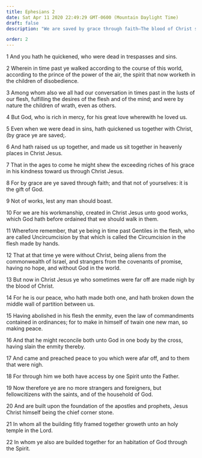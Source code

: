 ```yaml
---
title: Ephesians 2
date: Sat Apr 11 2020 22:49:29 GMT-0600 (Mountain Daylight Time)
draft: false
description: "We are saved by grace through faith—The blood of Christ saves Jew and Gentile alike—The Church is built upon the foundation of apostles and prophets."

order: 2
---
```

    
1 And you hath he quickened, who were dead in trespasses and sins.

2 Wherein in time past ye walked according to the course of this world, according to the prince of the power of the air, the spirit that now worketh in the children of disobedience.

3 Among whom also we all had our conversation in times past in the lusts of our flesh, fulfilling the desires of the flesh and of the mind; and were by nature the children of wrath, even as others.

4 But God, who is rich in mercy, for his great love wherewith he loved us.

5 Even when we were dead in sins, hath quickened us together with Christ, (by grace ye are saved;.

6 And hath raised us up together, and made us sit together in heavenly places in Christ Jesus.

7 That in the ages to come he might shew the exceeding riches of his grace in his kindness toward us through Christ Jesus.

8 For by grace are ye saved through faith; and that not of yourselves: it is the gift of God.

9 Not of works, lest any man should boast.

10 For we are his workmanship, created in Christ Jesus unto good works, which God hath before ordained that we should walk in them.

11 Wherefore remember, that ye being in time past Gentiles in the flesh, who are called Uncircumcision by that which is called the Circumcision in the flesh made by hands.

12 That at that time ye were without Christ, being aliens from the commonwealth of Israel, and strangers from the covenants of promise, having no hope, and without God in the world.

13 But now in Christ Jesus ye who sometimes were far off are made nigh by the blood of Christ.

14 For he is our peace, who hath made both one, and hath broken down the middle wall of partition between us.

15 Having abolished in his flesh the enmity, even the law of commandments contained in ordinances; for to make in himself of twain one new man, so making peace.

16 And that he might reconcile both unto God in one body by the cross, having slain the enmity thereby.

17 And came and preached peace to you which were afar off, and to them that were nigh.

18 For through him we both have access by one Spirit unto the Father.

19 Now therefore ye are no more strangers and foreigners, but fellowcitizens with the saints, and of the household of God.

20 And are built upon the foundation of the apostles and prophets, Jesus Christ himself being the chief corner stone.

21 In whom all the building fitly framed together groweth unto an holy temple in the Lord.

22 In whom ye also are builded together for an habitation of God through the Spirit.
